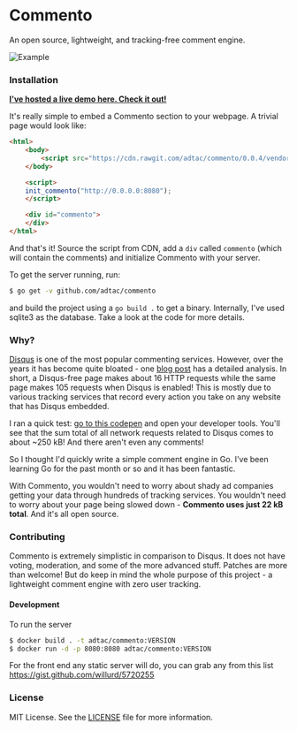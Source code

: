 # Commento

An open source, lightweight, and tracking-free comment engine.

![Example](https://cloud.githubusercontent.com/assets/7521600/25356132/d00013e0-2956-11e7-8dba-772a8040ae0c.png)

### Installation

**[I've hosted a live demo here. Check it out!](https://adtac.github.io/commento/comment.html)**

It's really simple to embed a Commento section to your webpage. A trivial page would look like:

```html
<html>
    <body>
        <script src="https://cdn.rawgit.com/adtac/commento/0.0.4/vendor/commento.min.js"></script>
    </body>

    <script>
    init_commento("http://0.0.0.0:8080");
    </script>

    <div id="commento">
    </div>
</html>
```

And that's it! Source the script from CDN, add a `div` called `commento` (which will contain the comments) and initialize Commento with your server.

To get the server running, run:

```bash
$ go get -v github.com/adtac/commento
```

and build the project using a `go build .` to get a binary. Internally, I've used sqlite3 as the database. Take a look at the code for more details.

### Why?

[Disqus](https://disqus.com/) is one of the most popular commenting services. However, over the years it has become quite bloated - one [blog post](http://donw.io/post/github-comments/) has a detailed analysis. In short, a Disqus-free page makes about 16 HTTP requests while the same page makes 105 requests when Disqus is enabled! This is mostly due to various tracking services that record every action you take on any website that has Disqus embedded.

I ran a quick test: [go to this codepen](https://codepen.io/ryanbelisle/full/AwLgu/) and open your developer tools. You'll see that the sum total of all network requests related to Disqus comes to about ~250 kB! And there aren't even any comments!

So I thought I'd quickly write a simple comment engine in Go. I've been learning Go for the past month or so and it has been fantastic.

With Commento, you wouldn't need to worry about shady ad companies getting your data through hundreds of tracking services. You wouldn't need to worry about your page being slowed down - **Commento uses just 22 kB total**. And it's all open source.

### Contributing

Commento is extremely simplistic in comparison to Disqus. It does not have voting, moderation, and some of the more advanced stuff. Patches are more than welcome! But do keep in mind the whole purpose of this project - a lightweight comment engine with zero user tracking.

#### Development

To run the server

```bash
$ docker build . -t adtac/commento:VERSION
$ docker run -d -p 8080:8080 adtac/commento:VERSION
```

For the front end any static server will do, you can grab any from this list https://gist.github.com/willurd/5720255

### License

MIT License. See the [LICENSE](LICENSE) file for more information.
